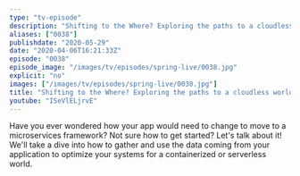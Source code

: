```yaml
---
type: "tv-episode"
description: "Shifting to the Where? Exploring the paths to a cloudless world"
aliases: ["0038"]
publishdate: "2020-05-29"
date: "2020-04-06T16:21:33Z"
episode: "0038"
episode_image: "/images/tv/episodes/spring-live/0038.jpg"
explicit: "no"
images: ["/images/tv/episodes/spring-live/0038.jpg"]
title: "Shifting to the Where? Exploring the paths to a cloudless world"
youtube: "ISeVlELjrvE"
---
```


Have you ever wondered how your app would need to change to move to a microservices framework? Not sure how to get started? Let's talk about it! We'll take a dive into how to gather and use the data coming from your application to optimize your systems for a containerized or serverless world.

